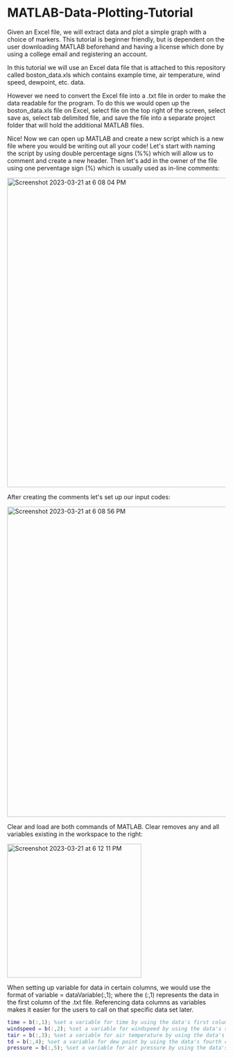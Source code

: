 # MATLAB-Data-Plotting-Tutorial
Given an Excel file, we will extract data and plot a simple graph with a choice of markers.
This tutorial is beginner friendly, but is dependent on the user downloading MATLAB beforehand and having a license which done by using a college email and registering an account.

In this tutorial we will use an Excel data file that is attached to this repository called boston_data.xls which contains example time, air temperature, wind speed, dewpoint, etc. data. 

However we need to convert the Excel file into a .txt file in order to make the data readable for the program. To do this we would open up the boston_data.xls file on Excel, select file on the top right of the screen, select save as, select tab delimited file, and save the file into a separate project folder that will hold the additional MATLAB files. 

Nice! Now we can open up MATLAB and create a new script which is a new file where you would be writing out all your code! Let's start with naming the script by using double percentage signs (%%) which will allow us to comment and create a new header. Then let's add in the owner of the file using one perventage sign (%) which is usually used as in-line comments:  

<img width="714" alt="Screenshot 2023-03-21 at 6 08 04 PM" src="https://user-images.githubusercontent.com/110073567/226752658-51795d6f-66aa-4127-a1cd-46676e703a2f.png">

After creating the comments let's set up our input codes:

<img width="716" alt="Screenshot 2023-03-21 at 6 08 56 PM" src="https://user-images.githubusercontent.com/110073567/226752812-7e01f6b2-0870-4cf7-8ad1-bc126549d8ca.png">

Clear and load are both commands of MATLAB. Clear removes any and all variables existing in the workspace to the right:

<img width="309" alt="Screenshot 2023-03-21 at 6 12 11 PM" src="https://user-images.githubusercontent.com/110073567/226753410-343ebe9a-107e-4950-bcc2-df2512aa1746.png">

When setting up variable for data in certain columns, we would use the format of variable = dataVariable(:,1); where the (:,1) represents the data in the first column of the .txt file. Referencing data columns as variables makes it easier for the users to call on that specific data set later. 

```Matlab
time = b(:,1); %set a variable for time by using the data's first column
windspeed = b(:,2); %set a variable for windspeed by using the data's second column
tair = b(:,3); %set a variable for air temperature by using the data's third column
td = b(:,4); %set a variable for dew point by using the data's fourth column
pressure = b(:,5); %set a variable for air pressure by using the data's fifth column 
```
